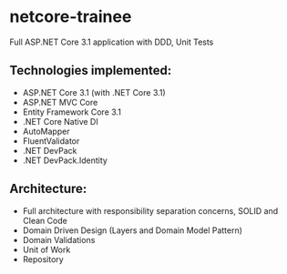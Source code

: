 # netcore-trainee
Full ASP.NET Core 3.1 application with DDD, Unit Tests

## Technologies implemented:

- ASP.NET Core 3.1 (with .NET Core 3.1)
 - ASP.NET MVC Core
- Entity Framework Core 3.1
- .NET Core Native DI
- AutoMapper
- FluentValidator
- .NET DevPack
- .NET DevPack.Identity

## Architecture:

- Full architecture with responsibility separation concerns, SOLID and Clean Code
- Domain Driven Design (Layers and Domain Model Pattern)
- Domain Validations
- Unit of Work
- Repository


